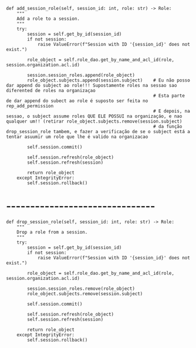     def add_session_role(self, session_id: int, role: str) -> Role:
        """
        Add a role to a session.
        """
        try:
            session = self.get_by_id(session_id)
            if not session:
                raise ValueError(f"Session with ID '{session_id}' does not exist.")
            
            role_object = self.role_dao.get_by_name_and_acl_id(role, session.organization.acl.id)
            
            session.session_roles.append(role_object)
            role_object.subjects.append(session.subject)    # Eu não posso dar append do subject ao role!!! Supostamente roles na sessao sao diferented de roles na organizaçao
                                                            # Esta parte de dar append do subect ao role é suposto ser feita no rep_add_permission
                                                            # E depois, na sessao, o subject assume roles QUE ELE POSSUI na organizaçáo, e nao qualquer um!! (retirar role_object.subjects.remove(session.subject)
                                                            # da função drop_session_role tambem, e fazer a verificação de se o subject está a tentar asuumir um role que lhe é valido na organizacao
            
            self.session.commit()
            
            self.session.refresh(role_object)
            self.session.refresh(session)
            
            return role_object
        except IntegrityError:
            self.session.rollback()
            
# -------------------------------

    def drop_session_role(self, session_id: int, role: str) -> Role:
        """
        Drop a role from a session.
        """
        try:
            session = self.get_by_id(session_id)
            if not session:
                raise ValueError(f"Session with ID '{session_id}' does not exist.")
            
            role_object = self.role_dao.get_by_name_and_acl_id(role, session.organization.acl.id)
            
            session.session_roles.remove(role_object)
            role_object.subjects.remove(session.subject)
            
            self.session.commit()
            
            self.session.refresh(role_object)
            self.session.refresh(session)
            
            return role_object
        except IntegrityError:
            self.session.rollback()